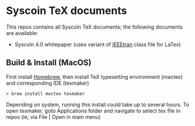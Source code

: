 # Syscoin TeX documents

This repos contains all Syscoin TeX documents; the following documents are available:
- Syscoin 4.0 whitepaper (uses variant of [IEEEtran](https://www.cs.cmu.edu/~steffan/personal/tmp/IEEEtran_HOWTO.pdf) class file for LaTex)

## Build & Install (MacOS)

First install [Homebrew](https://brew.sh), then install TeX typesetting environment (mactex) and corresponding IDE (texmaker)

```
> brew install mactex texmaker
```
Depending on system, running this install could take up to several hours. To open texmaker, goto Applications folder and navigate to select tex file in repos (ie, via File | Open in main menu)

